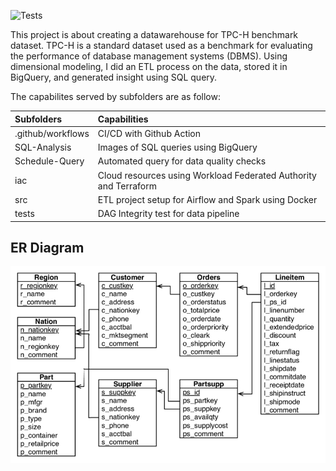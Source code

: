 ![Tests](https://github.com/WaliuAdeniji/datawarehousing-tpch-dbgen/actions/workflows/tests.yaml/badge.svg)

This project is about creating a datawarehouse for TPC-H benchmark dataset. TPC-H is a standard dataset used as a benchmark for evaluating the performance of database management systems (DBMS). Using dimensional modeling, I did an ETL process on the data, stored it in BigQuery, and generated insight using SQL query. 

The capabilites served by subfolders are as follow:

|Subfolders       | Capabilities|
|:----------------|:------------|
|.github/workflows| CI/CD with Github Action|
|SQL-Analysis     | Images of SQL queries using BigQuery|
|Schedule-Query   | Automated query for data quality checks|
|iac              | Cloud resources using Workload Federated Authority and Terraform| 
|src              | ETL project setup for Airflow and Spark using Docker|
|tests            | DAG Integrity test for data pipeline|

## ER Diagram
![ER Diagram](https://raw.githubusercontent.com/WaliuAdeniji/datawarehousing-tpch-dbgen/master/images/erd.png)
